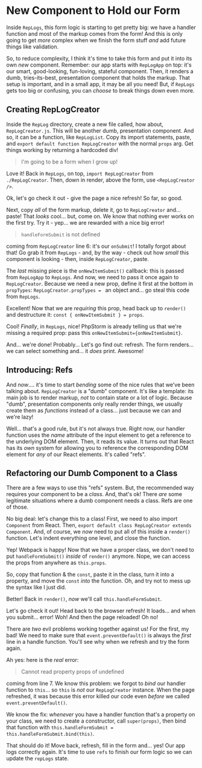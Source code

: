 # New Component to Hold our Form

Inside `RepLogs`, this form logic is starting to get pretty big: we have a handler
function and most of the markup comes from the form! And this is only going to
get *more* complex when we finish the form stuff *and* add future things like
validation.

So, to reduce complexity, I think it's time to take this form and put it into its
own *new* component. Remember: our app starts with `RepLogApp` on top: it's our
smart, good-looking, fun-loving, stateful component. Then, it renders a dumb,
tries-its-best, presentation component that holds the markup. That setup is important,
and in a small app, it may be all you need! But, if `RepLogs` gets too big or confusing,
you can *choose* to break things down even more.

## Creating RepLogCreator

Inside the `RepLog` directory, create a new file called, how about, `RepLogCreator.js`.
This will be another dumb, presentation component. And so, it can be a function,
like `RepLogList`. Copy its import statements, paste, and
`export default function RepLogCreator` with the normal `props` arg. Get things
working by returning a hardcoded div!

> I'm going to be a form when I grow up!

Love it! Back in `RepLogs`, on top, `import RepLogCreator` from `./RepLogCreator`.
Then, down in render, above the form, use `<RepLogCreator />`.

Ok, let's go check it out - give the page a nice refresh! So far, so good.

Next, copy *all* of the form markup, delete it, go to `RepLogCreator` and... paste!
That *looks* cool... but, come on. We know that nothing ever works on the first try.
Try it - yep... we are rewarded with a nice big error!

> `handleFormSubmit` is not defined

coming from `RepLogCreator` line 6: it's our `onSubmit`! I totally forgot about that!
Go grab it from `RepLogs` - and, by the way - check out how *small* this component
is looking - then, inside `RepLogCreator`, paste.

The *last* missing piece is the `onNewItemSubmit()` callback: this is passed from
`RepLogApp` to `RepLogs`. And now, we need to pass it once again to `RepLogCreator`.
Because we need a new prop, define it first at the bottom in `propTypes`:
`RepLogCreator.propTypes = ` an object and... go steal this code from `RepLogs`.

Excellent! Now that we are *requiring* this prop, head back up to `render()` and
destructure it: `const { onNewItemSubmit } = props`.

Cool! *Finally*, in `RepLogs`, nice! PhpStorm is already telling us that we're
missing a required prop: pass this `onNewItemSubmit={onNewItemSubmit}`.

And... we're done! Probably... Let's go find out: refresh. The form renders... we
can select something and... it *does* print. Awesome!

## Introducing: Refs

And *now*.... it's time to start *bending* some of the nice rules that we've been
talking about. `RepLogCreator` is a "dumb" component. It's like a template: its main
job is to render markup, *not* to contain state or a lot of logic. Because "dumb",
presentation components only really render things, we usually create them as *functions*
instead of a class... just because we can and we're lazy!

Well... that's a good rule, but it's not always true. Right now, our handler function
uses the *name* attribute of the input element to get a reference to the underlying
DOM element. Then, it reads its value. It turns out that React has its *own* system
for allowing you to reference the corresponding DOM element for *any* of our React
elements. It's called "refs".

## Refactoring our Dumb Component to a Class

There are a few ways to use this "refs" system. But, the recommended way requires
your component to be a *class*. And, that's ok! There *are* some legitimate situations
where a dumb component needs a class. Refs are one of those.

No big deal: let's change this to a class! First, we need to also import `Component`
from React. Then, `export default class RepLogCreator extends Component`. And, of
course, we *now* need to put all of this inside a `render()` function. Let's indent
everything one level, and close the function.

Yep! Webpack is happy! Now that we have a proper class, we don't need to put
`handleFormSubmit()` *inside* of `render()` anymore. Nope, we can access the props
from anywhere as `this.props`.

So, copy that function & the `const`, paste it in the class, turn it into a property,
and move the `const` *into* the function. Oh, and try not to mess up the syntax
like I just did.

Better! Back in `render()`, *now* we'll call `this.handleFormSubmit`.

Let's go check it out! Head back to the browser refresh! It loads... and when you
submit... error! Woh! And then the page reloaded! Oh no!

There are *two* evil problems working together against us! For the first, my bad!
We need to make sure that `event.preventDefault()` is always the *first* line in
a handle function. You'll see why when we refresh and try the form again.

Ah yes: here is the *real* error:

> Cannot read property props of undefined

coming from line 7. We know this problem: we forgot to *bind* our handler function
to `this`... so `this` is *not* our `RepLogCreator` instance. When the page refreshed,
it was because this error killed our code even *before* we called `event.preventDefault()`.

We know the fix: *whenever* you have a handler function that's a property on your
class, we need to create a constructor, call `super(props)`, then bind that function
with `this.handleFormSubmit = this.handleFormSubmit.bind(this)`.

That should do it! Move back, refresh, fill in the form and... yes! Our app logs
correctly again. It's time to use `refs` to finish our form logic so we can update
the `repLogs` state.

